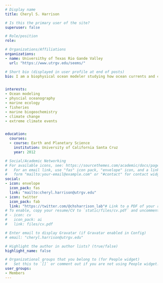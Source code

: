 ```yaml
---
# Display name
title: Cheryl S. Harrison

# Is this the primary user of the site?
superuser: false

# Role/position
role:  

# Organizations/Affiliations
organizations:
- name: Universithy of Texas Rio Gande Valley
  url: "https://www.utrgv.edu/seems/"

# Short bio (displayed in user profile at end of posts)
bio: I am a biophysical ocean modeler studying how ocean currents and climate change affect marine organisms and biogeochemistry


interests:
- Ocean modeling 
- physcial oceanography 
- marine ecology 
- fisheries 
- marine biogeochemistry 
- climate change 
- extreme climate events 


education:
  courses:
  - course: Earth and Planetary Science
    institution: University of California Santa Cruz
    year: 2012

# Social/Academic Networking
# For available icons, see: https://sourcethemes.com/academic/docs/page-builder/#icons
#   For an email link, use "fas" icon pack, "envelope" icon, and a link in the
#   form "mailto:your-email@example.com" or "#contact" for contact widget.
social:
- icon: envelope
  icon_pack: fas
  link: "mailto:cheryl.harrison@utrgv.edu"
- icon: twitter
  icon_pack: fab
  link: "https://twitter.com/@chsharrison_lab"# Link to a PDF of your resume/CV from the About widget.
# To enable, copy your resume/CV to `static/files/cv.pdf` and uncomment the lines below.
# - icon: cv
#   icon_pack: ai
#   link: files/cv.pdf

# Enter email to display Gravatar (if Gravatar enabled in Config)
# email: "cheryl.harrison@utrgv.edu"

# Highlight the author in author lists? (true/false)
highlight_name: false

# Organizational groups that you belong to (for People widget)
#   Set this to `[]` or comment out if you are not using People widget.
user_groups:
- Members
---
```


